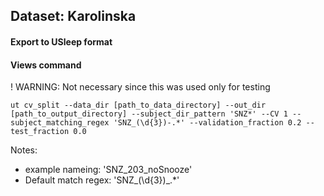 ## Dataset: Karolinska

#### Export to USleep format

#### Views command
! WARNING: Not necessary since this was used only for testing
```
ut cv_split --data_dir [path_to_data_directory] --out_dir [path_to_output_directory] --subject_dir_pattern 'SNZ*' --CV 1 --subject_matching_regex 'SNZ_(\d{3})-.*' --validation_fraction 0.2 --test_fraction 0.0
```

Notes: 
- example nameing: 'SNZ_203_noSnooze'
- Default match regex: 'SNZ_(\d{3})_.*'
